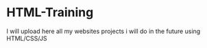 # HTML-Training
I will upload here all my websites projects i will do in the future using HTML/CSS/JS
